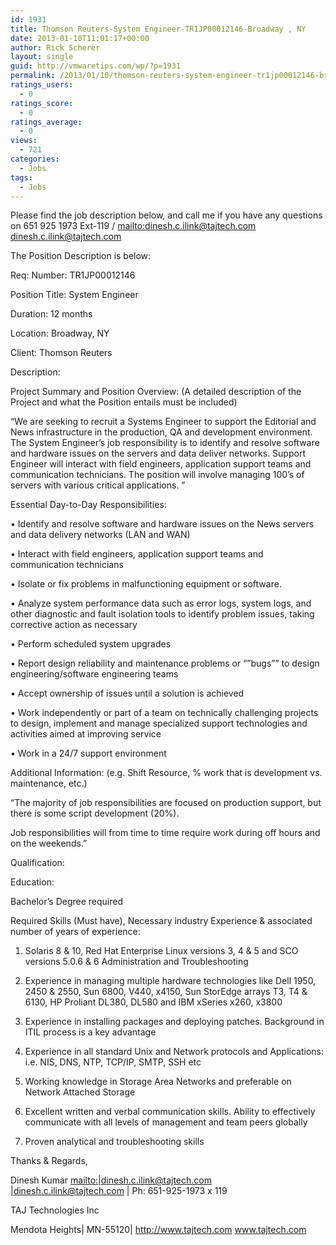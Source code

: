```yaml
---
id: 1931
title: Thomson Reuters-System Engineer-TR1JP00012146-Broadway , NY
date: 2013-01-10T11:01:17+00:00
author: Rick Scherer
layout: single
guid: http://vmwaretips.com/wp/?p=1931
permalink: /2013/01/10/thomson-reuters-system-engineer-tr1jp00012146-broadway-ny/
ratings_users:
  - 0
ratings_score:
  - 0
ratings_average:
  - 0
views:
  - 721
categories:
  - Jobs
tags:
  - Jobs
---
```

Please find the job description below, and call me if you have any questions on 651 925 1973 Ext-119 / <mailto:dinesh.c.ilink@tajtech.com> dinesh.c.ilink@tajtech.com

The Position Description is below:

Req: Number: TR1JP00012146

Position Title: System Engineer

Duration: 12 months

Location: Broadway, NY

Client: Thomson Reuters

Description: 

Project Summary and Position Overview: (A detailed description of the Project and what the Position entails must be included)
  
&#8220;We are seeking to recruit a Systems Engineer to support the Editorial and News infrastructure in the production, QA and development environment. The System Engineer’s job responsibility is to identify and resolve software and hardware issues on the servers and data deliver networks. Support Engineer will interact with field engineers, application support teams and communication technicians. The position will involve managing 100’s of servers with various critical applications. &#8221; 

Essential Day-to-Day Responsibilities:
  
• Identify and resolve software and hardware issues on the News servers and data delivery networks (LAN and WAN)
  
• Interact with field engineers, application support teams and communication technicians
  
• Isolate or fix problems in malfunctioning equipment or software.
  
• Analyze system performance data such as error logs, system logs, and other diagnostic and fault isolation tools to identify problem issues, taking corrective action as necessary
  
• Perform scheduled system upgrades
  
• Report design reliability and maintenance problems or &#8220;&#8221;bugs&#8221;&#8221; to design engineering/software engineering teams
  
• Accept ownership of issues until a solution is achieved
  
• Work independently or part of a team on technically challenging projects to design, implement and manage specialized support technologies and activities aimed at improving service
  
• Work in a 24/7 support environment 

Additional Information: (e.g. Shift Resource, % work that is development vs. maintenance, etc.)
  
&#8220;The majority of job responsibilities are focused on production support, but there is some script development (20%).
  
Job responsibilities will from time to time require work during off hours and on the weekends.&#8221; 

Qualification:
  
Education:
  
Bachelor&#8217;s Degree required 

Required Skills (Must have), Necessary industry Experience & associated number of years of experience:
  
1. Solaris 8 & 10, Red Hat Enterprise Linux versions 3, 4 & 5 and SCO versions 5.0.6 & 6 Administration and Troubleshooting
  
2. Experience in managing multiple hardware technologies like Dell 1950, 2450 & 2550, Sun 6800, V440, x4150, Sun StorEdge arrays T3, T4 & 6130, HP Proliant DL380, DL580 and IBM xSeries x260, x3800
  
3. Experience in installing packages and deploying patches. Background in ITIL process is a key advantage
  
4. Experience in all standard Unix and Network protocols and Applications: i.e. NIS, DNS, NTP, TCP/IP, SMTP, SSH etc
  
5. Working knowledge in Storage Area Networks and preferable on Network Attached Storage
  
6. Excellent written and verbal communication skills. Ability to effectively communicate with all levels of management and team peers globally
  
7. Proven analytical and troubleshooting skills

Thanks & Regards,
  
Dinesh Kumar <mailto:|dinesh.c.ilink@tajtech.com> |dinesh.c.ilink@tajtech.com | Ph: 651-925-1973 x 119

TAJ Technologies Inc
  
Mendota Heights| MN-55120| <http://www.tajtech.com> www.tajtech.com